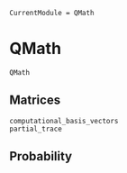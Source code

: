 ```@meta
CurrentModule = QMath
```

# QMath

```@docs
QMath
```

## Matrices

```@docs
computational_basis_vectors
partial_trace
```

## Probability
